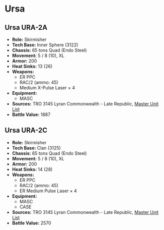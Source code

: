 # Ursa
## Ursa URA-2A
- **Role:** Skirmisher
- **Tech Base:** Inner Sphere (3122)
- **Chassis:** 65 tons Quad (Endo Steel)
- **Movement:** 5 / 8 (10), XL
- **Armor:** 200
- **Heat Sinks:** 13 (26)
- **Weapons:**
  - ER PPC
  - RAC/2 (ammo: 45)
  - Medium X-Pulse Laser × 4
- **Equipment:**
  - MASC
- **Sources:** TRO 3145 Lyran Commonwealth - Late Republic, [Master Unit List](http://masterunitlist.info/Unit/Details/6627/ursa-ura-2a)
- **Battle Value:** 1887

## Ursa URA-2C
- **Role:** Skirmisher
- **Tech Base:** Clan (3125)
- **Chassis:** 65 tons Quad (Endo Steel)
- **Movement:** 5 / 8 (10), XL
- **Armor:** 200
- **Heat Sinks:** 14 (28)
- **Weapons:**
  - ER PPC
  - RAC/2 (ammo: 45)
  - ER Medium Pulse Laser × 4
- **Equipment:**
  - MASC
  - CASE
- **Sources:** TRO 3145 Lyran Commonwealth - Late Republic, [Master Unit List](http://masterunitlist.info/Unit/Details/6628/ursa-ura-2c)
- **Battle Value:** 2570

